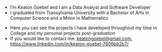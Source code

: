 - I’m Keaton Goebel and I am a Data Analyst and Software Developer
- I graduated from Transylvania University with a Bachelor of Arts in Computer Science and a Minor in Mathematics
<!---
After Graduation I completed the Advanced Data Anaytics Course offered through Coursera >
<! I have learned important Python libraries for data Analytics such as numPy and Pandas as well as data visualization platforms like Tableau
--->
<!---
I am also experienced in a variety of general-purpose programming languages such as Python, C/C++, and Java
---> 
- Here you can see the projects I have developed throughout my time in College and my personal projects post-graduation
- If you would like to contact me: keatongoebel@gmail.com, https://www.linkedin.com/in/keaton-goebel-7806bb2b7/ 

<!---
KeatonGoebel/KeatonGoebel is a ✨ special ✨ repository because its `README.md` (this file) appears on your GitHub profile.
You can click the Preview link to take a look at your changes.
--->
